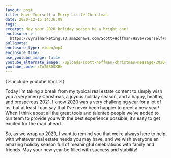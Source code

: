 ```yaml
---
layout: post
title: Have Yourself a Merry Little Christmas
date: 2020-12-15 14:36:09
tags:
excerpt: May your 2020 holiday season be a bright one!
enclosure: >-
  https://vyralmarketing.s3.amazonaws.com/Scott+Hoffman/Have+Yourself+a+Merry+Little+Christmas.mp4
pullquote:
enclosure_type: video/mp4
enclosure_time:
use_youtube_image: false
youtube_alternate_image: /uploads/scott-hoffman-christmas-message-2020-yt.jpg
youtube_code: xToI6SDSXBk
---
```


{% include youtube.html %}

Today I’m taking a break from my typical real estate content to simply wish you a very merry Christmas, a joyous holiday season, and a happy, healthy, and prosperous 2021. I know 2020 was a very challenging year for a lot of us, but at least I can say that I’ve never been happier to greet a new year\! When I think about all the great tools and talented people we’ve added to our team to provide you with the best experience possible, it’s easy to get excited for the road ahead.&nbsp;

So, as we wrap up 2020, I want to remind you that we’re always here to help with whatever real estate needs you may have, and we wish everyone an amazing holiday season full of meaningful celebrations with family and friends. May your new year be filled with success and stability\!&nbsp;
